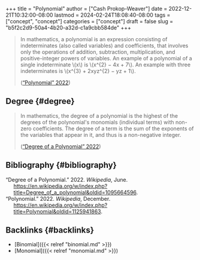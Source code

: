 +++
title = "Polynomial"
author = ["Cash Prokop-Weaver"]
date = 2022-12-21T10:32:00-08:00
lastmod = 2024-02-24T18:08:40-08:00
tags = ["concept", "concept"]
categories = ["concept"]
draft = false
slug = "b5f2c2d9-50a4-4b20-a32d-c1a9cbb584de"
+++

> In mathematics, a polynomial is an expression consisting of indeterminates (also called variables) and coefficients, that involves only the operations of addition, subtraction, multiplication, and positive-integer powers of variables. An example of a polynomial of a single indeterminate \\(x\\) is \\(x^{2} − 4x + 7\\). An example with three indeterminates is \\(x^{3} + 2xyz^{2} − yz + 1\\).
>
> (<a href="#citeproc_bib_item_2">“Polynomial” 2022</a>)


## Degree {#degree}

> In mathematics, the degree of a polynomial is the highest of the degrees of the polynomial's monomials (individual terms) with non-zero coefficients. The degree of a term is the sum of the exponents of the variables that appear in it, and thus is a non-negative integer.
>
> (<a href="#citeproc_bib_item_1">“Degree of a Polynomial” 2022</a>)


## Bibliography {#bibliography}

<style>.csl-entry{text-indent: -1.5em; margin-left: 1.5em;}</style><div class="csl-bib-body">
  <div class="csl-entry"><a id="citeproc_bib_item_1"></a>“Degree of a Polynomial.” 2022. <i>Wikipedia</i>, June. <a href="https://en.wikipedia.org/w/index.php?title=Degree_of_a_polynomial&oldid=1095664596">https://en.wikipedia.org/w/index.php?title=Degree_of_a_polynomial&#38;oldid=1095664596</a>.</div>
  <div class="csl-entry"><a id="citeproc_bib_item_2"></a>“Polynomial.” 2022. <i>Wikipedia</i>, December. <a href="https://en.wikipedia.org/w/index.php?title=Polynomial&oldid=1125941863">https://en.wikipedia.org/w/index.php?title=Polynomial&#38;oldid=1125941863</a>.</div>
</div>


## Backlinks {#backlinks}

-   [Binomial]({{< relref "binomial.md" >}})
-   [Monomial]({{< relref "monomial.md" >}})
